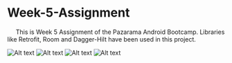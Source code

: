 # Week-5-Assignment
&nbsp;&nbsp;&nbsp;&nbsp; This is Week 5 Assignment of the Pazarama Android Bootcamp. Libraries like Retrofit, Room and Dagger-Hilt have been used in this project.

![Alt text](https://github.com/Pazarama-Android-Kotlin-Bootcamp/week-5-assignment-emretnkl/blob/main/Screenshot_Users_Fragment.png)
![Alt text](https://github.com/Pazarama-Android-Kotlin-Bootcamp/week-5-assignment-emretnkl/blob/main/Screenshot_Posts_Fragment.png)
![Alt text](https://github.com/Pazarama-Android-Kotlin-Bootcamp/week-5-assignment-emretnkl/blob/main/Screenshot_Post_Detail_Fragment.png)
![Alt text](https://github.com/Pazarama-Android-Kotlin-Bootcamp/week-5-assignment-emretnkl/blob/main/Screenshot_Favourite_Posts_Fragment.png)



